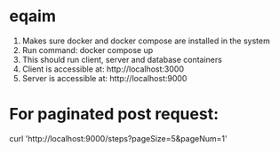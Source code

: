 # eqaim

1. Makes sure docker and docker compose are installed in the system
2. Run command:
   docker compose up
3. This should run client, server and database containers
4. Client is accessible at:
   http://localhost:3000
5. Server is accessible at:
   http://localhost:9000

# For paginated post request:
curl 'http://localhost:9000/steps?pageSize=5&pageNum=1'
